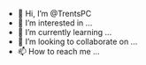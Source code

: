 - 👋 Hi, I’m @TrentsPC
- 👀 I’m interested in ...
- 🌱 I’m currently learning ...
- 💞️ I’m looking to collaborate on ...
- 📫 How to reach me ...
